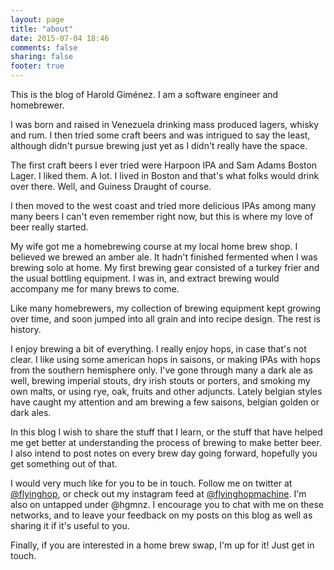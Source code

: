 ```yaml
---
layout: page
title: "about"
date: 2015-07-04 18:46
comments: false
sharing: false
footer: true
---
```


This is the blog of Harold Giménez. I am a software engineer and homebrewer.

I was born and raised in Venezuela drinking mass produced lagers, whisky and
rum. I then tried some craft beers and was intrigued to say the least, although
didn't pursue brewing just yet as I didn't really have the space.

The first craft beers I ever tried were Harpoon IPA and Sam Adams Boston Lager.
I liked them. A lot. I lived in Boston and that's what folks would drink over
there. Well, and Guiness Draught of course.

I then moved to the west coast and tried more delicious IPAs among many many
beers I can't even remember right now, but this is where my love of beer really
started.

My wife got me a homebrewing course at my local home brew shop. I believed we
brewed an amber ale. It hadn't finished fermented when I was brewing solo at
home. My first brewing gear consisted of a turkey frier and the usual bottling
equipment. I was in, and extract brewing would accompany me for many brews to
come.

Like many homebrewers, my collection of brewing equipment kept growing over
time, and soon jumped into all grain and into recipe design. The rest is
history.

I enjoy brewing a bit of everything. I really enjoy hops, in case that's not
clear. I like using some american hops in saisons, or making IPAs with hops
from the southern hemisphere only. I've gone through many a dark ale as well,
brewing imperial stouts, dry irish stouts or porters, and smoking my own malts,
or using rye, oak, fruits and other adjuncts. Lately belgian styles have caught
my attention and am brewing a few saisons, belgian golden or dark ales.

In this blog I wish to share the stuff that I learn, or the stuff that have
helped me get better at understanding the process of brewing to make better
beer. I also intend to post notes on every brew day going forward, hopefully
you get something out of that.

I would very much like for you to be in touch. Follow me on twitter at
[@flyinghop](https://twitter.com/flyinghop), or check out my instagram feed at
[@flyinghopmachine](https://instagram.com/flyinghopmachine). I'm also on
untapped under @hgmnz. I encourage you to chat with me on these networks, and
to leave your feedback on my posts on this blog as well as sharing it if it's
useful to you.

Finally, if you are interested in a home brew swap, I'm up for it! Just get in
touch.
